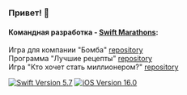 ### Привет! 👋


#### Командная разработка - [Swift Marathons](https://t.me/devrush_community/13663):
Игра для компании "Бомба" [repository](https://github.com/s9888556/SM8Bomb)\
Программа "Лучшие рецепты" [repository](https://github.com/s9888556/SM8BestRecipes)\
Игра "Кто хочет стать миллионером?" [repository](https://github.com/s9888556/SM11WhoWantsToBeAMillionaire)

<p align="left"> 
<a href="https://swift.org">
<img src="https://img.shields.io/badge/Swift-5.7-red" alt="Swift Version 5.7" /></a>
<a href="https://developer.apple.com/ios/">
<img src="https://img.shields.io/badge/iOS-15.0%2B-success" alt="iOS Version 16.0"/></a>
</p>
